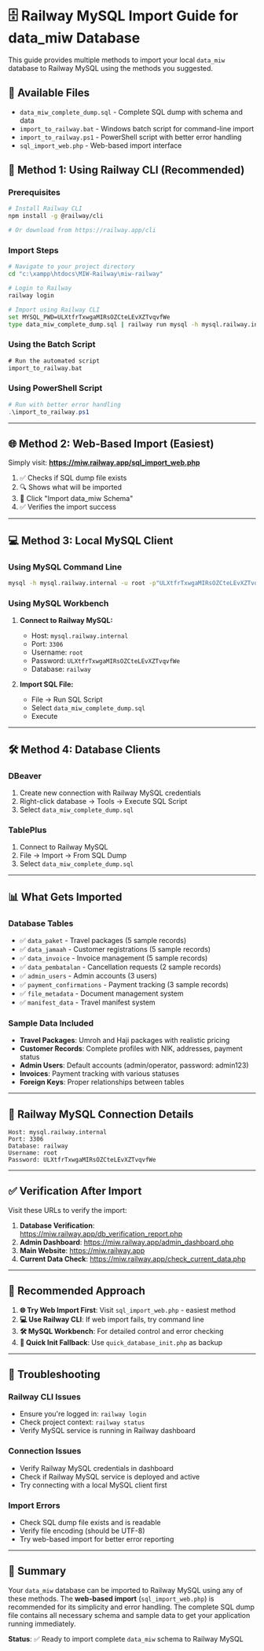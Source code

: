 # 🗄️ Railway MySQL Import Guide for data_miw Database

This guide provides multiple methods to import your local `data_miw` database to Railway MySQL using the methods you suggested.

## 📁 **Available Files**

- `data_miw_complete_dump.sql` - Complete SQL dump with schema and data
- `import_to_railway.bat` - Windows batch script for command-line import
- `import_to_railway.ps1` - PowerShell script with better error handling
- `sql_import_web.php` - Web-based import interface

## 🚀 **Method 1: Using Railway CLI (Recommended)**

### Prerequisites
```bash
# Install Railway CLI
npm install -g @railway/cli

# Or download from https://railway.app/cli
```

### Import Steps
```bash
# Navigate to your project directory
cd "c:\xampp\htdocs\MIW-Railway\miw-railway"

# Login to Railway
railway login

# Import using Railway CLI
set MYSQL_PWD=ULXtfrTxwgaMIRsOZCteLEvXZTvqvfWe
type data_miw_complete_dump.sql | railway run mysql -h mysql.railway.internal -u root railway
```

### Using the Batch Script
```cmd
# Run the automated script
import_to_railway.bat
```

### Using PowerShell Script
```powershell
# Run with better error handling
.\import_to_railway.ps1
```

---

## 🌐 **Method 2: Web-Based Import (Easiest)**

Simply visit: **https://miw.railway.app/sql_import_web.php**

1. ✅ Checks if SQL dump file exists
2. 🔍 Shows what will be imported
3. 🚀 Click "Import data_miw Schema"
4. ✅ Verifies the import success

---

## 💻 **Method 3: Local MySQL Client**

### Using MySQL Command Line
```bash
mysql -h mysql.railway.internal -u root -p"ULXtfrTxwgaMIRsOZCteLEvXZTvqvfWe" railway < data_miw_complete_dump.sql
```

### Using MySQL Workbench
1. **Connect to Railway MySQL:**
   - Host: `mysql.railway.internal`
   - Port: `3306`
   - Username: `root`
   - Password: `ULXtfrTxwgaMIRsOZCteLEvXZTvqvfWe`
   - Database: `railway`

2. **Import SQL File:**
   - File → Run SQL Script
   - Select `data_miw_complete_dump.sql`
   - Execute

---

## 🛠️ **Method 4: Database Clients**

### DBeaver
1. Create new connection with Railway MySQL credentials
2. Right-click database → Tools → Execute SQL Script
3. Select `data_miw_complete_dump.sql`

### TablePlus
1. Connect to Railway MySQL
2. File → Import → From SQL Dump
3. Select `data_miw_complete_dump.sql`

---

## 📊 **What Gets Imported**

### **Database Tables**
- ✅ `data_paket` - Travel packages (5 sample records)
- ✅ `data_jamaah` - Customer registrations (5 sample records)  
- ✅ `data_invoice` - Invoice management (5 sample records)
- ✅ `data_pembatalan` - Cancellation requests (2 sample records)
- ✅ `admin_users` - Admin accounts (3 users)
- ✅ `payment_confirmations` - Payment tracking (3 sample records)
- ✅ `file_metadata` - Document management system
- ✅ `manifest_data` - Travel manifest system

### **Sample Data Included**
- **Travel Packages**: Umroh and Haji packages with realistic pricing
- **Customer Records**: Complete profiles with NIK, addresses, payment status
- **Admin Users**: Default accounts (admin/operator, password: admin123)
- **Invoices**: Payment tracking with various statuses
- **Foreign Keys**: Proper relationships between tables

---

## 🔧 **Railway MySQL Connection Details**

```
Host: mysql.railway.internal
Port: 3306
Database: railway
Username: root
Password: ULXtfrTxwgaMIRsOZCteLEvXZTvqvfWe
```

---

## ✅ **Verification After Import**

Visit these URLs to verify the import:

1. **Database Verification**: https://miw.railway.app/db_verification_report.php
2. **Admin Dashboard**: https://miw.railway.app/admin_dashboard.php
3. **Main Website**: https://miw.railway.app
4. **Current Data Check**: https://miw.railway.app/check_current_data.php

---

## 🎯 **Recommended Approach**

1. **🌐 Try Web Import First**: Visit `sql_import_web.php` - easiest method
2. **💻 Use Railway CLI**: If web import fails, try command line
3. **🛠️ MySQL Workbench**: For detailed control and error checking
4. **🔄 Quick Init Fallback**: Use `quick_database_init.php` as backup

---

## 🚨 **Troubleshooting**

### **Railway CLI Issues**
- Ensure you're logged in: `railway login`
- Check project context: `railway status`
- Verify MySQL service is running in Railway dashboard

### **Connection Issues**
- Verify Railway MySQL credentials in dashboard
- Check if Railway MySQL service is deployed and active
- Try connecting with a local MySQL client first

### **Import Errors**
- Check SQL dump file exists and is readable
- Verify file encoding (should be UTF-8)
- Try web-based import for better error reporting

---

## 📝 **Summary**

Your `data_miw` database can be imported to Railway MySQL using any of these methods. The **web-based import** (`sql_import_web.php`) is recommended for its simplicity and error handling. The complete SQL dump file contains all necessary schema and sample data to get your application running immediately.

**Status**: ✅ Ready to import complete `data_miw` schema to Railway MySQL

